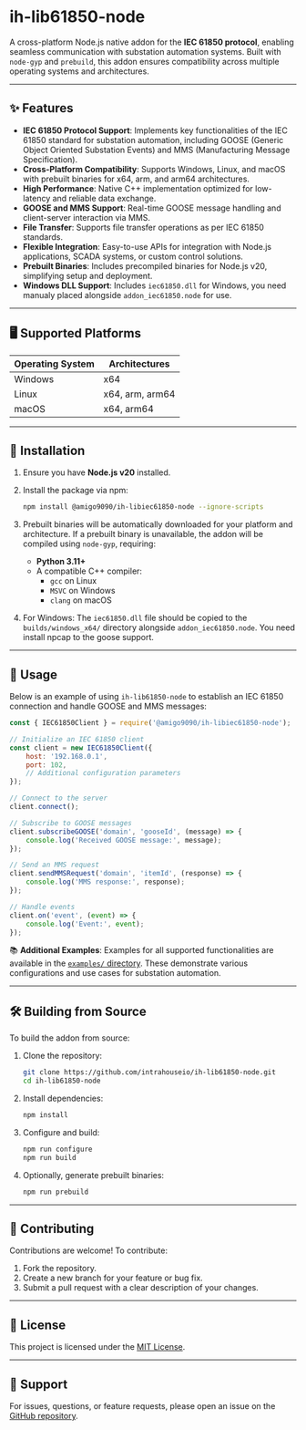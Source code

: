 # ih-lib61850-node

A cross-platform Node.js native addon for the **IEC 61850 protocol**, enabling seamless communication with substation automation systems. Built with `node-gyp` and `prebuild`, this addon ensures compatibility across multiple operating systems and architectures.

---

## ✨ Features

- **IEC 61850 Protocol Support**: Implements key functionalities of the IEC 61850 standard for substation automation, including GOOSE (Generic Object Oriented Substation Events) and MMS (Manufacturing Message Specification).
- **Cross-Platform Compatibility**: Supports Windows, Linux, and macOS with prebuilt binaries for x64, arm, and arm64 architectures.
- **High Performance**: Native C++ implementation optimized for low-latency and reliable data exchange.
- **GOOSE and MMS Support**: Real-time GOOSE message handling and client-server interaction via MMS.
- **File Transfer**: Supports file transfer operations as per IEC 61850 standards.
- **Flexible Integration**: Easy-to-use APIs for integration with Node.js applications, SCADA systems, or custom control solutions.
- **Prebuilt Binaries**: Includes precompiled binaries for Node.js v20, simplifying setup and deployment.
- **Windows DLL Support**: Includes `iec61850.dll` for Windows, you need manualy placed alongside `addon_iec61850.node` for use.

---

## 🖥️ Supported Platforms

| Operating System | Architectures       |
|------------------|--------------------|
| Windows          | x64                |
| Linux            | x64, arm, arm64    |
| macOS            | x64, arm64         |

---

## 🚀 Installation

1. Ensure you have **Node.js v20** installed.
2. Install the package via npm:

   ```bash
   npm install @amigo9090/ih-libiec61850-node --ignore-scripts
   ```

3. Prebuilt binaries will be automatically downloaded for your platform and architecture. If a prebuilt binary is unavailable, the addon will be compiled using `node-gyp`, requiring:
   - **Python 3.11+**
   - A compatible C++ compiler:
     - `gcc` on Linux
     - `MSVC` on Windows
     - `clang` on macOS
4. For Windows: The `iec61850.dll` file should be copied to the `builds/windows_x64/` directory alongside `addon_iec61850.node`. You need install npcap to the goose support.

---

## 📖 Usage

Below is an example of using `ih-lib61850-node` to establish an IEC 61850 connection and handle GOOSE and MMS messages:

```javascript
const { IEC61850Client } = require('@amigo9090/ih-libiec61850-node');

// Initialize an IEC 61850 client
const client = new IEC61850Client({
    host: '192.168.0.1',
    port: 102,
    // Additional configuration parameters
});

// Connect to the server
client.connect();

// Subscribe to GOOSE messages
client.subscribeGOOSE('domain', 'gooseId', (message) => {
    console.log('Received GOOSE message:', message);
});

// Send an MMS request
client.sendMMSRequest('domain', 'itemId', (response) => {
    console.log('MMS response:', response);
});

// Handle events
client.on('event', (event) => {
    console.log('Event:', event);
});
```

📚 **Additional Examples**: Examples for all supported functionalities are available in the [`examples/` directory](https://github.com/intrahouseio/ih-lib61850-node/tree/main/examples). These demonstrate various configurations and use cases for substation automation.

---

## 🛠️ Building from Source

To build the addon from source:

1. Clone the repository:

   ```bash
   git clone https://github.com/intrahouseio/ih-lib61850-node.git
   cd ih-lib61850-node
   ```

2. Install dependencies:

   ```bash
   npm install
   ```

3. Configure and build:

   ```bash
   npm run configure
   npm run build
   ```

4. Optionally, generate prebuilt binaries:

   ```bash
   npm run prebuild
   ```

---

## 🤝 Contributing

Contributions are welcome! To contribute:

1. Fork the repository.
2. Create a new branch for your feature or bug fix.
3. Submit a pull request with a clear description of your changes.

---

## 📜 License

This project is licensed under the [MIT License](https://github.com/intrahouseio/ih-lib61850-node/blob/main/LICENSE).

---

## 💬 Support

For issues, questions, or feature requests, please open an issue on the [GitHub repository](https://github.com/intrahouseio/ih-lib61850-node/issues).